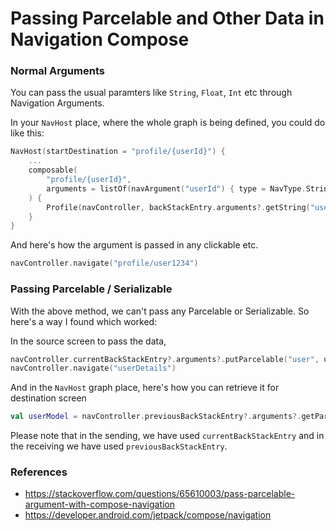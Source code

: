 # Passing Parcelable and Other Data in Navigation Compose


### Normal Arguments
You can pass the usual paramters like `String`, `Float`, `Int` etc through Navigation Arguments. 

In your `NavHost` place, where the whole graph is being defined, you could do like this:

```kotlin
NavHost(startDestination = "profile/{userId}") {
    ...
    composable(
        "profile/{userId}",
        arguments = listOf(navArgument("userId") { type = NavType.StringType })     // Fetching the argument which has been passed
    ) {
        Profile(navController, backStackEntry.arguments?.getString("userId"))       // Using that argument in the destination Composabel
    }
}
```

And here's how the argument is passed in any clickable etc.

```kotlin
navController.navigate("profile/user1234")
```

### Passing Parcelable / Serializable

With the above method, we can't pass any Parcelable or Serializable. So here's a way I found which worked:

In the source screen to pass the data,

```kotlin
navController.currentBackStackEntry?.arguments?.putParcelable("user", userModel)
navController.navigate("userDetails")
```
And in the `NavHost` graph place, here's how you can retrieve it for destination screen

```kotlin
val userModel = navController.previousBackStackEntry?.arguments?.getParcelable<UserModel>("user")
```

Please note that in the sending, we have used `currentBackStackEntry` and in the receiving we have used `previousBackStackEntry`. 

### References
* https://stackoverflow.com/questions/65610003/pass-parcelable-argument-with-compose-navigation
* https://developer.android.com/jetpack/compose/navigation
